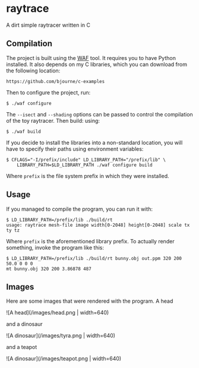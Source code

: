 # raytrace
A dirt simple raytracer written in C

## Compilation

The project is built using the
[WAF](https://github.com/waf-project/waf) tool. It requires you to
have Python installed. It also depends on my C libraries, which you
can download from the following location:

    https://github.com/bjourne/c-examples

Then to configure the project, run:

    $ ./waf configure

The `--isect` and `--shading` options can be passed to control the
compilation of the toy raytracer. Then build: using:

    $ ./waf build

If you decide to install the libraries into a non-standard location,
you will have to specify their paths using environment variables:

    $ CFLAGS="-I/prefix/include" LD_LIBRARY_PATH="/prefix/lib" \
        LIBRARY_PATH=$LD_LIBRARY_PATH ./waf configure build

Where `prefix` is the file system prefix in which they were
installed.

## Usage

If you managed to compile the program, you can run it with:

    $ LD_LIBRARY_PATH=/prefix/lib ./build/rt
    usage: raytrace mesh-file image width[0-2048] height[0-2048] scale tx ty tz

Where `prefix` is the aforementioned library prefix. To actually
render something, invoke the program like this:

    $ LD_LIBRARY_PATH=/prefix/lib ./build/rt bunny.obj out.ppm 320 200 50.0 0 0 0
    mt bunny.obj 320 200 3.86878 487

## Images

Here are some images that were rendered with the program. A head

![A head](/images/head.png | width=640)

and a dinosaur

![A dinosaur](/images/tyra.png | width=640)

and a teapot

![A dinosaur](/images/teapot.png | width=640)
